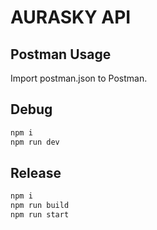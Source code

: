 # AURASKY API

## Postman Usage

Import postman.json to Postman.

## Debug

```bash
npm i
npm run dev
```

## Release

```bash
npm i
npm run build
npm run start
```
